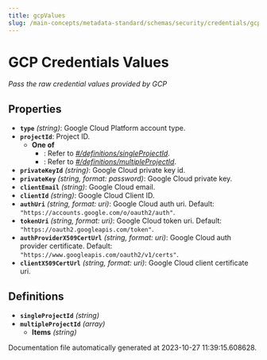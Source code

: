 ```yaml
---
title: gcpValues
slug: /main-concepts/metadata-standard/schemas/security/credentials/gcpvalues
---
```


# GCP Credentials Values

*Pass the raw credential values provided by GCP*

## Properties

- **`type`** *(string)*: Google Cloud Platform account type.
- **`projectId`**: Project ID.
  - **One of**
    - : Refer to *[#/definitions/singleProjectId](#definitions/singleProjectId)*.
    - : Refer to *[#/definitions/multipleProjectId](#definitions/multipleProjectId)*.
- **`privateKeyId`** *(string)*: Google Cloud private key id.
- **`privateKey`** *(string, format: password)*: Google Cloud private key.
- **`clientEmail`** *(string)*: Google Cloud email.
- **`clientId`** *(string)*: Google Cloud Client ID.
- **`authUri`** *(string, format: uri)*: Google Cloud auth uri. Default: `"https://accounts.google.com/o/oauth2/auth"`.
- **`tokenUri`** *(string, format: uri)*: Google Cloud token uri. Default: `"https://oauth2.googleapis.com/token"`.
- **`authProviderX509CertUrl`** *(string, format: uri)*: Google Cloud auth provider certificate. Default: `"https://www.googleapis.com/oauth2/v1/certs"`.
- **`clientX509CertUrl`** *(string, format: uri)*: Google Cloud client certificate uri.
## Definitions

- <a id="definitions/singleProjectId"></a>**`singleProjectId`** *(string)*
- <a id="definitions/multipleProjectId"></a>**`multipleProjectId`** *(array)*
  - **Items** *(string)*


Documentation file automatically generated at 2023-10-27 11:39:15.608628.
